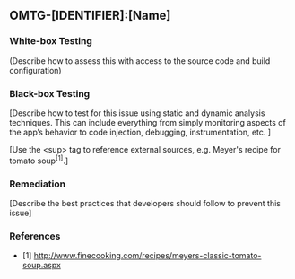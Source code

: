 ## <a name="[Anchor, e.g.: OMTG-DATAST-001]"></a>OMTG-[IDENTIFIER]:[Name]

### White-box Testing

(Describe how to assess this with access to the source code and build configuration)

### Black-box Testing

[Describe how to test for this issue using static and dynamic analysis techniques. This can include everything from simply monitoring aspects of the app’s behavior to code injection, debugging, instrumentation, etc. ]

[Use the &lt;sup&gt; tag to reference external sources, e.g. Meyer's recipe for tomato soup<sup>[1]</sup>.]

### Remediation

[Describe the best practices that developers should follow to prevent this issue]

### References

- [1] http://www.finecooking.com/recipes/meyers-classic-tomato-soup.aspx
